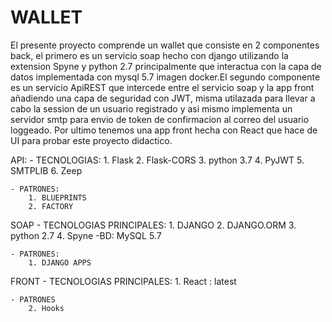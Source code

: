 # WALLET 

El presente proyecto comprende un wallet que consiste en 2 componentes back, el primero 
es un servicio soap hecho con django utilizando la extension Spyne y python 2.7 principalmente
que interactua con la capa de datos implementada con mysql 5.7 imagen docker.El segundo componente es un servicio ApiREST que intercede entre el servicio soap y la app front añadiendo una capa de seguridad 
con JWT, misma utilazada para llevar a cabo la session de un usuario registrado y asi mismo implementa
un servidor smtp para envio de token de confirmacion al correo del usuario loggeado. Por ultimo tenemos una app front hecha con React que hace de UI para probar este proyecto didactico. 

API:
    - TECNOLOGIAS:
        1. Flask
        2. Flask-CORS
        3. python 3.7
        4. PyJWT
        5. SMTPLIB
        6. Zeep

    - PATRONES:
        1. BLUEPRINTS
        2. FACTORY

SOAP
    - TECNOLOGIAS PRINCIPALES:
        1. DJANGO
        2. DJANGO.ORM
        3. python 2.7
        4. Spyne
    -BD:
        MySQL 5.7 

    - PATRONES:
        1. DJANGO APPS
FRONT
     - TECNOLOGIAS PRINCIPALES:
        1. React : latest
    
    - PATRONES
        2. Hooks
